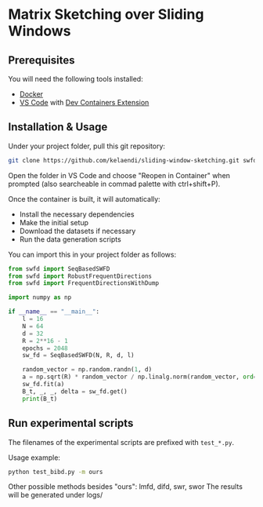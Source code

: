 # Matrix Sketching over Sliding Windows

## Prerequisites

You will need the following tools installed:

- [Docker](https://docs.docker.com/get-docker/)
- [VS Code](https://code.visualstudio.com/) with [Dev Containers Extension](https://marketplace.visualstudio.com/items?itemName=ms-vscode-remote.remote-containers)

## Installation & Usage

Under your project folder, pull this git repository:

```bash
git clone https://github.com/kelaendi/sliding-window-sketching.git swfd --depth 1
```

Open the folder in VS Code and choose "Reopen in Container" when prompted
(also searcheable in commad palette with ctrl+shift+P).

Once the container is built, it will automatically:

- Install the necessary dependencies
- Make the initial setup
- Download the datasets if necessary
- Run the data generation scripts


You can import this in your project folder as follows:

```python
from swfd import SeqBasedSWFD
from swfd import RobustFrequentDirections
from swfd import FrequentDirectionsWithDump

import numpy as np

if __name__ == "__main__":
    l = 16
    N = 64
    d = 32
    R = 2**16 - 1
    epochs = 2048
    sw_fd = SeqBasedSWFD(N, R, d, l)

    random_vector = np.random.randn(1, d)
    a = np.sqrt(R) * random_vector / np.linalg.norm(random_vector, ord=2)
    sw_fd.fit(a)
    B_t, _, _, delta = sw_fd.get()
    print(B_t)
```

## Run experimental scripts

The filenames of the experimental scripts are prefixed with `test_*.py`.

Usage example:

```bash
python test_bibd.py -m ours
```

Other possible methods besides "ours": lmfd, difd, swr, swor
The results will be generated under logs/
